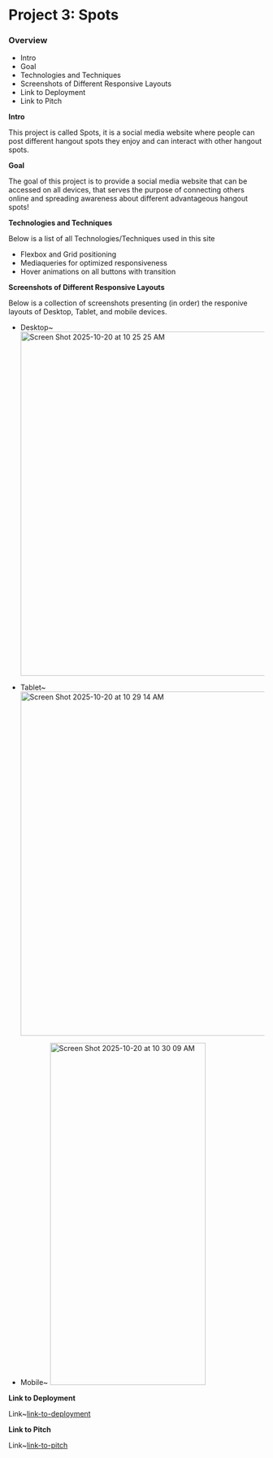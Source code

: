 # Project 3: Spots

### Overview  

* Intro  
* Goal  
* Technologies and Techniques
* Screenshots of Different Responsive Layouts
* Link to Deployment
* Link to Pitch
  
**Intro**
  
This project is called Spots, it is a social media website where people can post different hangout spots they enjoy and can interact with other hangout spots.
  
**Goal**  
  
The goal of this project is to provide a social media website that can be accessed on all devices, that serves the purpose of connecting others online and spreading awareness about different advantageous hangout spots!
  
**Technologies and Techniques**  
  
Below is a list of all Technologies/Techniques used in this site

* Flexbox and Grid positioning
* Mediaqueries for optimized responsiveness
* Hover animations on all buttons with transition

**Screenshots of Different Responsive Layouts**

Below is a collection of screenshots presenting (in order) the responive layouts of Desktop, Tablet, and mobile devices.

* Desktop~ <img width="1099" height="678" alt="Screen Shot 2025-10-20 at 10 25 25 AM" src="https://github.com/user-attachments/assets/dcee626f-35da-45a1-916a-d14896e8198c" />

* Tablet~ <img width="985" height="678" alt="Screen Shot 2025-10-20 at 10 29 14 AM" src="https://github.com/user-attachments/assets/900b24f0-f38d-42d8-8f5b-2764da2759c5" />

* Mobile~ <img width="306" height="674" alt="Screen Shot 2025-10-20 at 10 30 09 AM" src="https://github.com/user-attachments/assets/000a6a0e-4b6d-4ed4-a661-f70359a83b0b" />

**Link to Deployment**

Link~[link-to-deployment](https://yournd.github.io/se_project_spots/)

**Link to Pitch**

Link~[link-to-pitch](https://www.loom.com/share/ea9cbff0b9b149eaaf7f0de707baf016?sid=bc7bc172-ac65-4f24-99b3-aea376cc4f77)

